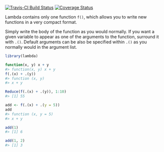 <!-- README.md is generated from README.Rmd. Please edit that file -->
[![Travis-CI Build Status](https://travis-ci.org/jimhester/lambda.svg?branch=master)](https://travis-ci.org/jimhester/lambda) [![Coverage Status](https://img.shields.io/codecov/c/github/jimhester/lambda/master.svg)](https://codecov.io/github/jimhester/lambda?branch=master)

Lambda contains only one function `f()`, which allows you to write new functions in a very compact format.

Simply write the body of the function as you would normally. If you want a given variable to appear as one of the arguments to the function, surround it with `.()`. Default arguments can be also be specified within `.()` as you normally would in the argument list.

``` r
library(lambda)

function(x, y) x + y
#> function(x, y) x + y
f(.(x) + .(y))
#> function (x, y) 
#> x + y

Reduce(f(.(x) + .(y)), 1:10)
#> [1] 55

add <- f(.(x) + .(y = 5))
add
#> function (x, y = 5) 
#> x + y

add(1)
#> [1] 6

add(1, 2)
#> [1] 3
```
